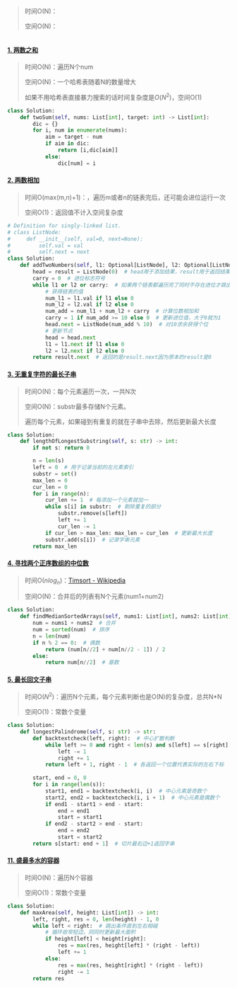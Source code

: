 > 时间O(N)：
>
> 空间O(N)：

```python

```



#### [1. 两数之和](https://leetcode.cn/problems/two-sum/)

> 时间O(N)：遍历N个num
>
> 空间O(N)：一个哈希表随着N的数量增大
>
> 如果不用哈希表直接暴力搜索的话时间复杂度是$O(N^2)$，空间O(1)

```python
class Solution:
    def twoSum(self, nums: List[int], target: int) -> List[int]:
        dic = {}
        for i, num in enumerate(nums):
            aim = target - num
            if aim in dic:
                return [i,dic[aim]]
            else:
                dic[num] = i
```

#### [2. 两数相加](https://leetcode.cn/problems/add-two-numbers/?favorite=2cktkvj)

> 时间O(max(m,n)+1)：，遍历m或者n的链表完后，还可能会进位运行一次
>
> 空间O(1)：返回值不计入空间复杂度

```python
# Definition for singly-linked list.
# class ListNode:
#     def __init__(self, val=0, next=None):
#         self.val = val
#         self.next = next
class Solution:
    def addTwoNumbers(self, l1: Optional[ListNode], l2: Optional[ListNode]) -> Optional[ListNode]:
        head = result = ListNode(0)  # head用于添加结果，result用于返回结果
        carry = 0  # 进位标志符号
        while l1 or l2 or carry:  # 如果两个链表都遍历完了同时不存在进位才跳出
            # 获得链表的值
            num_l1 = l1.val if l1 else 0  
            num_l2 = l2.val if l2 else 0
            num_add = num_l1 + num_l2 + carry  # 计算位数相加和
            carry = 1 if num_add >= 10 else 0  # 更新进位值，大于9就为1
            head.next = ListNode(num_add % 10)  # 对10求余获得个位
            # 更新节点
            head = head.next
            l1 = l1.next if l1 else 0
            l2 = l2.next if l2 else 0
        return result.next  # 返回的是result.next因为原本的result是0
```

#### [3. 无重复字符的最长子串](https://leetcode.cn/problems/longest-substring-without-repeating-characters/?favorite=2cktkvj)

> 时间O(N)：每个元素遍历一次，一共N次
>
> 空间O(N)：substr最多存储N个元素。
>
> 遍历每个元素，如果碰到有重复的就在子串中去除，然后更新最大长度

```python
class Solution:
    def lengthOfLongestSubstring(self, s: str) -> int:
        if not s: return 0

        n = len(s)
        left = 0  # 用于记录当前的左元素索引
        substr = set()
        max_len = 0
        cur_len = 0
        for i in range(n):
            cur_len += 1  # 每添加一个元素就加一
            while s[i] in substr:  # 剔除重复的部分
                substr.remove(s[left])
                left += 1
                cur_len -= 1
            if cur_len > max_len: max_len = cur_len  # 更新最大长度
            substr.add(s[i])  # 记录字串元素
        return max_len
```

#### [4. 寻找两个正序数组的中位数](https://leetcode.cn/problems/median-of-two-sorted-arrays/?favorite=2cktkvj)

> 时间O($nlog_n$)：[Timsort - Wikipedia](https://en.wikipedia.org/wiki/Timsort)
>
> 空间O(N)：合并后的列表有N个元素(num1+num2)

```python
class Solution:
    def findMedianSortedArrays(self, nums1: List[int], nums2: List[int]) -> float:
        num = nums1 + nums2  # 合并
        num = sorted(num)  # 排序
        n = len(num)
        if n % 2 == 0:  # 偶数 
            return (num[n//2] + num[n//2 - 1]) / 2
        else:
            return num[n//2]  # 基数
```



#### [5. 最长回文子串](https://leetcode.cn/problems/longest-palindromic-substring/?favorite=2cktkvj)

> 时间O($N^2$)：遍历N个元素，每个元素判断也是O(N)的复杂度，总共N*N
>
> 空间O(1)：常数个变量

```python
class Solution:
    def longestPalindrome(self, s: str) -> str:
        def backtextcheck(left, right):  # 中心扩散判断
            while left >= 0 and right < len(s) and s[left] == s[right]:
                left -= 1
                right += 1
            return left + 1, right - 1  # 各返回一个位置代表实际的左右下标
        
        start, end = 0, 0
        for i in range(len(s)):
            start1, end1 = backtextcheck(i, i)  # 中心元素是奇数个
            start2, end2 = backtextcheck(i, i + 1)  # 中心元素是偶数个
            if end1 - start1 > end - start:
                end = end1
                start = start1
            if end2 - start2 > end - start:
                end = end2
                start = start2
        return s[start: end + 1]  # 切片最右边+1返回字串
```

#### [11. 盛最多水的容器](https://leetcode.cn/problems/container-with-most-water/?favorite=2cktkvj)

> 时间O(N)：遍历N个容器
>
> 空间O(1)：常数个变量

```python
class Solution:
    def maxArea(self, height: List[int]) -> int:
        left, right, res = 0, len(height) - 1, 0
        while left < right:  # 跳出条件直到左右相碰
            # 循环收窄短边，同同时更新最大面积
            if height[left] < height[right]:
                res = max(res, height[left] * (right - left))
                left += 1
            else:
                res = max(res, height[right] * (right - left))
                right -= 1
        return res
```